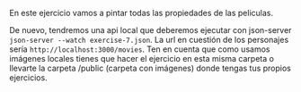 En este ejercicio vamos a pintar todas las propiedades de las peliculas.

De nuevo, tendremos una api local que deberemos ejecutar con json-server `json-server --watch exercise-7.json`. La url en cuestión de los personajes sería
`http://localhost:3000/movies`. Ten en cuenta que como usamos imágenes locales tienes que hacer el ejercicio en esta misma carpeta o llevarte la carpeta /public (carpeta con imágenes) donde tengas tus propios ejercicios.